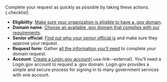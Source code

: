 Complete your request as quickly as possible by taking these actions.{.checklist}

- **Eligibility**: [Make sure your organization is eligible to have a .gov domain](../../domains/eligibility/).
- **Domain name**: [Choose an available .gov domain that complies with our requirements](../../domains/choosing/).
- **Senior official**: [Find out who your senior official is](../../domains/eligibility/#you-must-have-approval-from-an-senior-official-within-your-organization) and make sure they approve your request.
- **Request form**: Gather [all the information you’ll need](../../domains/before/#information-you-will-need-to-complete-the-domain-request-form) to complete your domain request.
- **Account**: [Create a Login.gov account](https://login.gov/help/get-started/create-your-account/){.usa-link--external}. You’ll need a Login.gov account to request a .gov domain. Login.gov provides a simple and secure process for signing in to many government services with one account.
